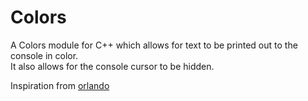 # Colors

A Colors module for C++ which allows for text to be printed out to the console in color.  
It also allows for the console cursor to be hidden.

Inspiration from [orlando](https://github.com/dehoisted)
